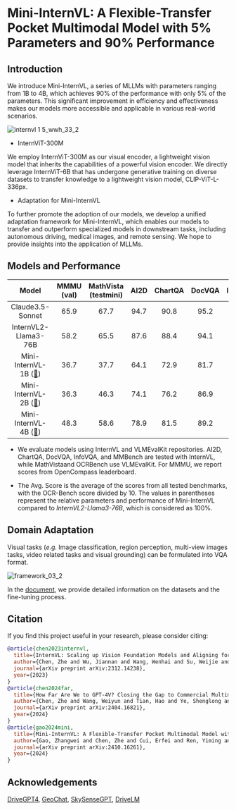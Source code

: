 # Mini-InternVL: A Flexible-Transfer Pocket Multimodal Model with 5% Parameters and 90% Performance

## Introduction

We introduce Mini-InternVL, a series of MLLMs with parameters ranging from 1B to 4B, which achieves 90% of the performance with only 5% of the parameters.
This significant improvement in efficiency and effectiveness makes our models more accessible and applicable in various real-world scenarios.

![internvl 1 5_wwh_33_2](https://github.com/user-attachments/assets/820ed173-4bd1-45a6-95d6-59c1be01d53f)

- InternViT-300M

We employ InternViT-300M as our visual encoder, a lightweight vision model that inherits the capabilities of a powerful vision encoder. We directly leverage InternViT-6B that has undergone generative training on diverse datasets to transfer knowledge to a lightweight vision model, CLIP-ViT-L-336px.

- Adaptation for Mini-InternVL

To further promote the adoption of our models, we develop a unified adaptation framework for Mini-InternVL, which enables our models to transfer and outperform specialized models in downstream tasks, including autonomous driving, medical images, and remote sensing. We hope to provide insights into the application of MLLMs.

## Models and Performance

|                                 Model                                  | MMMU (val) | MathVista (testmini) | AI2D | ChartQA | DocVQA | InfoVQA | OCRBench | MMB-EN | MMB-CN | Avg. Score |
| :--------------------------------------------------------------------: | :--------: | :------------------: | :--: | :-----: | :----: | :-----: | :------: | :----: | -----: | :--------: |
|                            Claude3.5-Sonnet                            |    65.9    |         67.7         | 94.7 |  90.8   |  95.2  |    -    |   788    |  79.7  |   80.7 |    81.7    |
|                          InternVL2-Llama3-76B                          |    58.2    |         65.5         | 87.6 |  88.4   |  94.1  |  82.0   |   839    |  86.5  |   86.3 |    81.4    |
| Mini-InternVL-1B ([🤗](https://huggingface.co/OpenGVLab/InternVL2-1B)) |    36.7    |         37.7         | 64.1 |  72.9   |  81.7  |  50.9   |   754    |  65.4  |   60.7 | 60.6 (74%) |
| Mini-InternVL-2B ([🤗](https://huggingface.co/OpenGVLab/InternVL2-2B)) |    36.3    |         46.3         | 74.1 |  76.2   |  86.9  |  58.9   |   784    |  73.2  |   70.9 | 66.8 (82%) |
| Mini-InternVL-4B ([🤗](https://huggingface.co/OpenGVLab/InternVL2-4B)) |    48.3    |         58.6         | 78.9 |  81.5   |  89.2  |  67.0   |   788    |  78.6  |   73.9 | 72.8 (90%) |

- We evaluate models using InternVL and VLMEvalKit repositories. AI2D, ChartQA, DocVQA, InfoVQA, and MMBench are tested with InternVL, while MathVistaand OCRBench use VLMEvalKit. For MMMU, we report scores from OpenCompass leaderboard.

- The Avg. Score is the average of the scores from all tested benchmarks, with the OCR-Bench score divided by 10. The values in parentheses represent the relative parameters and performance of Mini-InternVL compared to *InternVL2-Llama3-76B*, which is considered as 100%.

## Domain Adaptation

Visual tasks (*e.g.* Image classification, region perception, multi-view images tasks, video related tasks and visual grounding) can be  formulated into VQA format.

![framework_03_2](https://github.com/user-attachments/assets/63bffb31-cf05-4f52-a679-4700650d0c37)

In the [document](https://internvl.readthedocs.io/en/latest/internvl2.0/domain_adaptation.html), we provide detailed information on the datasets and the fine-tuning process.

## Citation

If you find this project useful in your research, please consider citing:

```BibTeX
@article{chen2023internvl,
  title={InternVL: Scaling up Vision Foundation Models and Aligning for Generic Visual-Linguistic Tasks},
  author={Chen, Zhe and Wu, Jiannan and Wang, Wenhai and Su, Weijie and Chen, Guo and Xing, Sen and Zhong, Muyan and Zhang, Qinglong and Zhu, Xizhou and Lu, Lewei and Li, Bin and Luo, Ping and Lu, Tong and Qiao, Yu and Dai, Jifeng},
  journal={arXiv preprint arXiv:2312.14238},
  year={2023}
}
@article{chen2024far,
  title={How Far Are We to GPT-4V? Closing the Gap to Commercial Multimodal Models with Open-Source Suites},
  author={Chen, Zhe and Wang, Weiyun and Tian, Hao and Ye, Shenglong and Gao, Zhangwei and Cui, Erfei and Tong, Wenwen and Hu, Kongzhi and Luo, Jiapeng and Ma, Zheng and others},
  journal={arXiv preprint arXiv:2404.16821},
  year={2024}
}
@article{gao2024mini,
  title={Mini-InternVL: A Flexible-Transfer Pocket Multimodal Model with 5\% Parameters and 90\% Performance},
  author={Gao, Zhangwei and Chen, Zhe and Cui, Erfei and Ren, Yiming and Wang, Weiyun and Zhu, Jinguo and Tian, Hao and Ye, Shenglong and He, Junjun and Zhu, Xizhou and others},
  journal={arXiv preprint arXiv:2410.16261},
  year={2024}
}
```

## Acknowledgements

[DriveGPT4](https://tonyxuqaq.github.io/projects/DriveGPT4/),
[GeoChat](https://github.com/mbzuai-oryx/GeoChat),
[SkySenseGPT](https://github.com/Luo-Z13/SkySenseGPT),
[DriveLM](https://github.com/OpenDriveLab/DriveLM)
